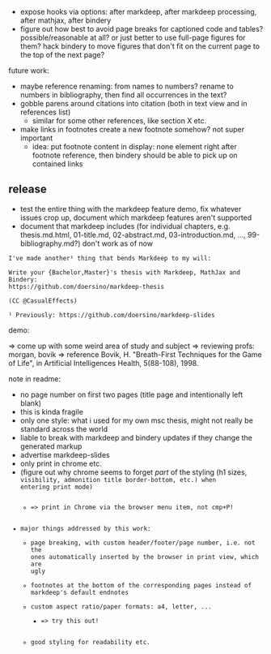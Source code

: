 * expose hooks via options: after markdeep, after markdeep processing, after mathjax, after bindery
* figure out how best to avoid page breaks for captioned code and tables? possible/reasonable at all? or just better to use full-page figures for them? hack bindery to move figures that don't fit on the current page to the top of the next page?

future work:
* maybe reference renaming: from names to numbers? rename to numbers in bibliography, then find all occurrences in the text?
* gobble parens around citations into citation (both in text view and in references list)
    * similar for some other references, like section X etc.
* make links in footnotes create a new footnote somehow? not super important
    * idea: put footnote content in display: none element right after footnote reference, then bindery should be able to pick up on contained links


## release

* test the entire thing with the markdeep feature demo, fix whatever issues crop up, document which markdeep features aren't supported
* document that markdeep includes (for individual chapters, e.g. thesis.md.html, 01-title.md, 02-abstract.md, 03-introduction.md, ..., 99-bibliography.md?) don't work as of now

```
I've made another¹ thing that bends Markdeep to my will:

Write your {Bachelor,Master}'s thesis with Markdeep, MathJax and Bindery:
https://github.com/doersino/markdeep-thesis

(CC @CasualEffects)

¹ Previously: https://github.com/doersino/markdeep-slides
```

demo:

=> come up with some weird area of study and subject
=> reviewing profs: morgan, bovik
=> reference Bovik, H. "Breath-First Techniques for the Game of Life",  in Artificial Intelligences Health, 5(88-108), 1998.

note in readme:

* no page number on first two pages (title page and intentionally left blank)
* this is kinda fragile
* only one style: what i used for my own msc thesis, might not really be standard across the world
* liable to break with markdeep and bindery updates if they change the generated markup
* advertise markdeep-slides
* only print in chrome etc.
* (figure out why chrome seems to forget *part* of the styling (h1 sizes, <code> visibility, admonition title border-bottom, etc.) when entering print mode)
    * => print in Chrome via the browser menu item, not cmp+P!
* major things addressed by this work:
    * page breaking, with custom header/footer/page number, i.e. not the ones automatically inserted by the browser in print view, which are ugly
    * footnotes at the bottom of the corresponding pages instead of markdeep's default endnotes
    * custom aspect ratio/paper formats: a4, letter, ...
        * => try this out!
    * good styling for readability etc.
